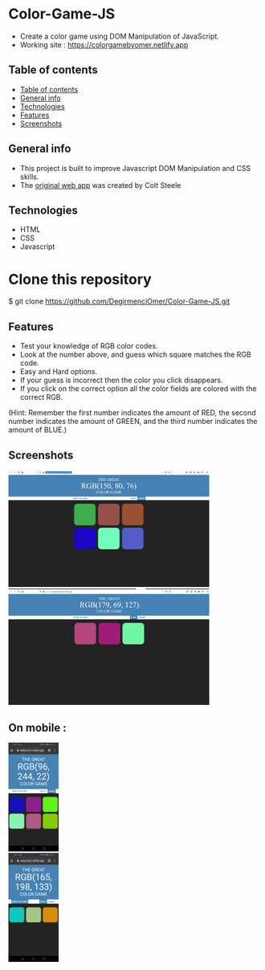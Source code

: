 # Color-Game-JS

- Create a color game using DOM Manipulation of JavaScript.
- Working site : https://colorgamebyomer.netlify.app

## Table of contents

- [Table of contents](#table-of-contents)
- [General info](#general-info)
- [Technologies](#technologies)
- [Features](#features)
- [Screenshots](#screenshots)

## General info

- This project is built to improve Javascript DOM Manipulation and CSS skills.
- The [original web app](https://www.udemy.com/the-web-developer-bootcamp) was created by Colt Steele

## Technologies

- HTML
- CSS
- Javascript

# Clone this repository

\$ git clone https://github.com/DegirmenciOmer/Color-Game-JS.git

## Features

- Test your knowledge of RGB color codes.
- Look at the number above, and guess which square matches the RGB code.
- Easy and Hard options.
- If your guess is incorrect then the color you click disappears.
- If you click on the correct option all the color fields are colored with the correct RGB.

(Hint: Remember the first number indicates the amount of RED, the second number indicates the amount of GREEN, and the third number indicates the amount of BLUE.)

## Screenshots
<img src="./assets/Hard.png" width="400" />
<br/> 
<img src="./assets/easy.png" width="400" />


## On mobile :

<img src="./assets/mobile-hard.jpeg" width="100" /> 
<br/> 
<img src="./assets/mobile-easy.jpeg" width="100" />

